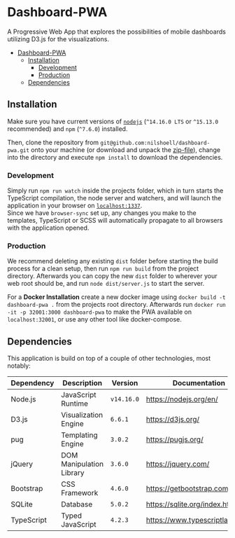 # Dashboard-PWA

A Progressive Web App that explores the possibilities of mobile dashboards utilizing D3.js for the visualizations.

- [Dashboard-PWA](#dashboard-pwa)
  - [Installation](#installation)
    - [Development](#development)
    - [Production](#production)
  - [Dependencies](#dependencies)

## Installation

Make sure you have current versions of [`nodejs`](https://nodejs.org/en/) (`^14.16.0 LTS` or `^15.13.0` recommended) and `npm` (`^7.6.0`) installed.

Then, clone the repository from `git@github.com:nilshoell/dashboard-pwa.git` onto your machine (or download and unpack the [zip-file](https://github.com/nilshoell/dashboard-pwa/archive/refs/heads/main.zip)), change into the directory and execute `npm install` to download the dependencies.

### Development

Simply run `npm run watch` inside the projects folder, which in turn starts the TypeScript compilation, the node server and watchers, and will launch the application in your browser on [`localhost:1337`](http://localhost:1337).\
Since we have `browser-sync` set up, any changes you make to the templates, TypeScript or SCSS will automatically propagate to all browsers with the application opened.

### Production

We recommend deleting any existing `dist` folder before starting the build process for a clean setup, then run `npm run build` from the project directory.
Afterwards you can copy the new `dist` folder to wherever your web root should be, and run `node dist/server.js` to start the server.

For a **Docker Installation** create a new docker image using `docker build -t dashboard-pwa .` from the projects root directory. Afterwards run `docker run -it -p 32001:3000 dashboard-pwa` to make the PWA available on `localhost:32001`, or use any other tool like docker-compose.

## Dependencies

This application is build on top of a couple of other technologies, most notably:

| Dependency | Description              | Version    | Documentation                   |
|------------|--------------------------|------------|---------------------------------|
| Node.js    | JavaScript Runtime       | `v14.16.0` | https://nodejs.org/en/          |
| D3.js      | Visualization Engine     | `6.6.1`    | https://d3js.org/               |
| pug        | Templating Engine        | `3.0.2`    | https://pugjs.org/              |
| jQuery     | DOM Manipulation Library | `3.6.0`    | https://jquery.com/             |
| Bootstrap  | CSS Framework            | `4.6.0`    | https://getbootstrap.com/       |
| SQLite     | Database                 | `5.0.2`    | https://sqlite.org/index.html   |
| TypeScript | Typed JavaScript         | `4.2.3`    | https://www.typescriptlang.org/ |